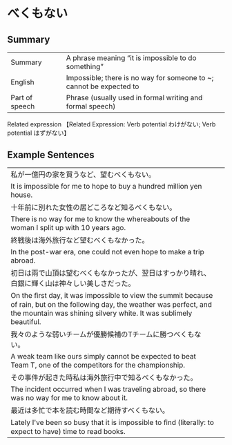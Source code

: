 # べくもない

## Summary

<table><tr>   <td>Summary<td>   <td>A phrase meaning “it is impossible to do something”</td><tr><tr>   <td>English<td>   <td>Impossible; there is no way for someone to ~; cannot be expected to</td><tr><tr>   <td>Part of speech<td>   <td>Phrase (usually used in formal writing and formal speech)</td><tr></table><tr>   <td>Related expression<td>   <td>【Related Expression: Verb potential わけがない; Verb potential はずがない】</td><tr></table></table>

## Example Sentences

<table><tr><td>私が一億円の家を買うなど、望むべくもない。<td><tr><tr><td>It is impossible for me to hope to buy a hundred million yen house.<td><tr><tr><td>十年前に別れた女性の居どころなど知るべくもない。<td><tr><tr><td>There is no way for me to know the whereabouts of the woman I split up with 10 years ago.<td><tr><tr><td>終戦後は海外旅行など望むべくもなかった。<td><tr><tr><td>In the post-war era, one could not even hope to make a trip abroad.<td><tr><tr><td>初日は雨で山頂は望むべくもなかったが、翌日はすっかり晴れ、白銀に輝く山は神々しい美しさだった。<td><tr><tr><td>On the ﬁrst day, it was impossible to view the summit because of rain, but on the following day, the weather was perfect, and the mountain was shining silvery white. It was sublimely beautiful.<td><tr><tr><td>我々のような弱いチームが優勝候補のTチームに勝つべくもない。<td><tr><tr><td>A weak team like ours simply cannot be expected to beat Team T, one of the competitors for the championship.<td><tr><tr><td>その事件が起きた時私は海外旅行中で知るべくもなかった。<td><tr><tr><td>The incident occurred when I was traveling abroad, so there was no way for me to know about it.<td><tr><tr><td>最近は多忙で本を読む時間など期待すべくもない。<td><tr><tr><td>Lately I've been so busy that it is impossible to ﬁnd (literally: to expect to have) time to read books.<td><tr></table>

